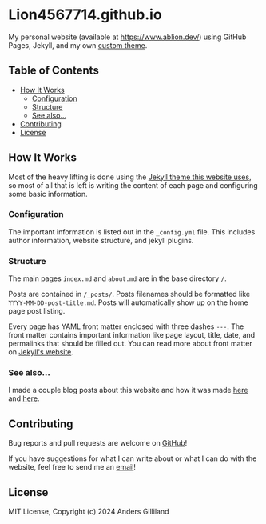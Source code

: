 # Lion4567714.github.io
My personal website (available at https://www.ablion.dev/) using GitHub Pages, Jekyll, and my own [custom theme](https://github.com/Lion4567714/lions-jekyll-theme).

## Table of Contents

- [How It Works](#how-it-works)
  - [Configuration](#configuration)
  - [Structure](#structure)
  - [See also...](#see-also)
- [Contributing](#contributing)
- [License](#license)

## How It Works
Most of the heavy lifting is done using the [Jekyll theme this website uses](https://github.com/Lion4567714/lions-jekyll-theme), so most of all that is left is writing the content of each page and configuring some basic information.

### Configuration
The important information is listed out in the `_config.yml` file. This includes author information, website structure, and jekyll plugins.

### Structure
The main pages `index.md` and `about.md` are in the base directory `/`.

Posts are contained in `/_posts/`. Posts filenames should be formatted like `YYYY-MM-DD-post-title.md`. Posts will automatically show up on the home page post listing.

Every page has YAML front matter enclosed with three dashes `---`. The front matter contains important information like page layout, title, date, and permalinks that should be filled out. You can read more about front matter on [Jekyll's website](https://jekyllrb.com/docs/front-matter/).

### See also...
I made a couple blog posts about this website and how it was made [here](https://www.ablion.dev/2023/what-this-site-is-made-of) and [here](https://www.ablion.dev/2023/development-of-this-website).

## Contributing
Bug reports and pull requests are welcome on [GitHub](https://github.com/Lion4567714/Lion4567714.github.io)!

If you have suggestions for what I can write about or what I can do with the website, feel free to send me an [email](mailto:lion@ablion.dev)!

## License
MIT License, Copyright (c) 2024 Anders Gilliland